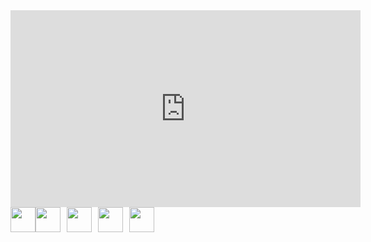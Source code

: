 <iframe width="560" height="315" src="https://www.youtube.com/embed/WT1kvSXP5dA?si=GjkhOIvFizo4JhbV" title="YouTube video player" frameborder="0" allow="accelerometer; autoplay; clipboard-write; encrypted-media; gyroscope; picture-in-picture; web-share" referrerpolicy="strict-origin-when-cross-origin" allowfullscreen></iframe>

<div style="display: flex;"> 
<img src="https://logosdownload.com/logo/Steam-Icon-logo-512.png" style="height: 40px;"> 
<img src="https://store.cloudflare.steamstatic.com/public/images/v6/ico/ico_vr_support.png" style="height: 40px; margin-right: 10px;"> 
<img src="https://companieslogo.com/img/orig/U_BIG-1ad04207.png?t=1634728034"  style="height: 40px; margin-right: 10px;"> 
<img src="https://logosdownload.com/logo/jira-logo-512.png"  style="height: 40px; margin-right: 10px;"> 
<img src="https://git-scm.com/images/logos/1color-orange-lightbg@2x.png"  style="height: 40px; margin-right: 10px;"> 
</div>


